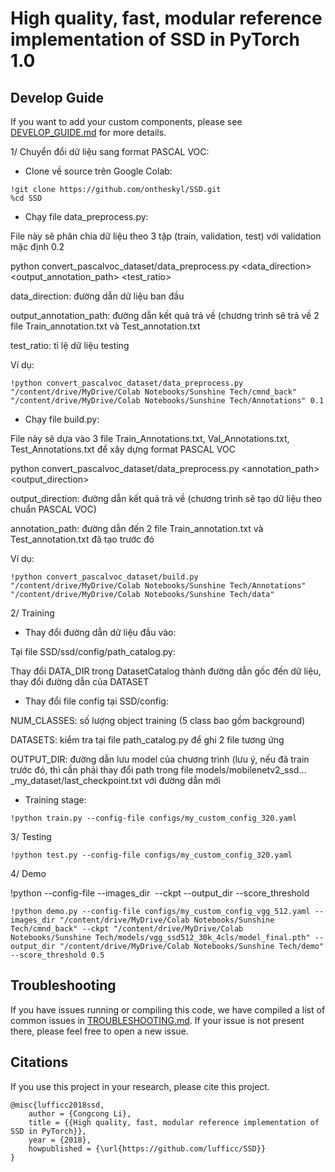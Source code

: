 # High quality, fast, modular reference implementation of SSD in PyTorch 1.0

## Develop Guide

If you want to add your custom components, please see [DEVELOP_GUIDE.md](DEVELOP_GUIDE.md) for more details.

1/ Chuyển đổi dữ liệu sang format PASCAL VOC:

+ Clone về source trên Google Colab:

```text
!git clone https://github.com/ontheskyl/SSD.git
%cd SSD
```

+ Chạy file data_preprocess.py:

File này sẽ phân chia dữ liệu theo 3 tập (train, validation, test) với validation mặc định 0.2

python convert_pascalvoc_dataset/data_preprocess.py <data_direction> <output_annotation_path> <test_ratio>

data_direction: đường dẫn dữ liệu ban đầu

output_annotation_path: đường dẫn kết quả trả về (chương trình sẽ trả về 2 file Train_annotation.txt và Test_annotation.txt

test_ratio: tỉ lệ dữ liệu testing

Ví dụ: 
```text
!python convert_pascalvoc_dataset/data_preprocess.py "/content/drive/MyDrive/Colab Notebooks/Sunshine Tech/cmnd_back" "/content/drive/MyDrive/Colab Notebooks/Sunshine Tech/Annotations" 0.1
```

+ Chạy file build.py:

File này sẽ dựa vào 3 file Train_Annotations.txt, Val_Annotations.txt, Test_Annotations.txt để xây dựng format PASCAL VOC

python convert_pascalvoc_dataset/data_preprocess.py <annotation_path> <output_direction>

output_direction: đường dẫn kết quả trả về (chương trình sẽ tạo dữ liệu theo chuẩn PASCAL VOC)

annotation_path: đường dẫn đến 2 file Train_annotation.txt và Test_annotation.txt đã tạo trước đó

Ví dụ:
```text
!python convert_pascalvoc_dataset/build.py "/content/drive/MyDrive/Colab Notebooks/Sunshine Tech/Annotations" "/content/drive/MyDrive/Colab Notebooks/Sunshine Tech/data" 
```

2/ Training

+ Thay đổi đường dẫn dữ liệu đầu vào:

Tại file SSD/ssd/config/path_catalog.py:

Thay đổi DATA_DIR trong DatasetCatalog thành đường dẫn gốc đến dữ liệu, thay đổi đường dẫn của DATASET

+ Thay đổi file config tại SSD/config:

NUM_CLASSES: số lượng object training (5 class bao gồm background)

DATASETS: kiểm tra tại file path_catalog.py để ghi 2 file tương ứng

OUTPUT_DIR: đường dẫn lưu model của chương trình (lưu ý, nếu đã train trước đó, thì cần phải thay đổi path trong file models/mobilenetv2_ssd…_my_dataset/last_checkpoint.txt với đường dẫn mới

+ Training stage:
```text
!python train.py --config-file configs/my_custom_config_320.yaml
```
3/ Testing
```text
!python test.py --config-file configs/my_custom_config_320.yaml
```
4/ Demo

!python --config-file <config file> --images_dir <image direction> --ckpt <model> --output_dir <output direction> --score_threshold <score>
```text
!python demo.py --config-file configs/my_custom_config_vgg_512.yaml --images_dir "/content/drive/MyDrive/Colab Notebooks/Sunshine Tech/cmnd_back" --ckpt "/content/drive/MyDrive/Colab Notebooks/Sunshine Tech/models/vgg_ssd512_30k_4cls/model_final.pth" --output_dir "/content/drive/MyDrive/Colab Notebooks/Sunshine Tech/demo" --score_threshold 0.5
```

## Troubleshooting
If you have issues running or compiling this code, we have compiled a list of common issues in [TROUBLESHOOTING.md](TROUBLESHOOTING.md). If your issue is not present there, please feel free to open a new issue.

## Citations
If you use this project in your research, please cite this project.
```text
@misc{lufficc2018ssd,
    author = {Congcong Li},
    title = {{High quality, fast, modular reference implementation of SSD in PyTorch}},
    year = {2018},
    howpublished = {\url{https://github.com/lufficc/SSD}}
}
```